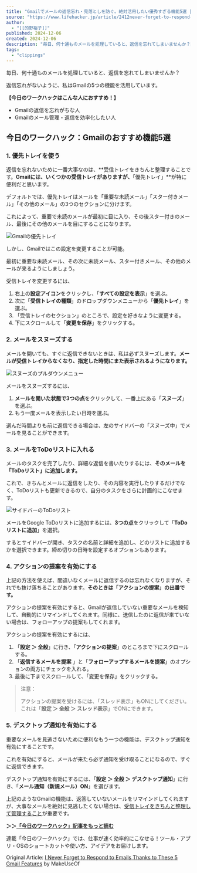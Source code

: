 ```yaml
---
title: "Gmailでメールの返信忘れ・見落としを防ぐ。絶対活用したい優秀すぎる機能5選 | ライフハッカー・ジャパン"
source: "https://www.lifehacker.jp/article/2412never-forget-to-respond-to-emails-with-gmail-features/"
author:
  - "[[的野裕子]]"
published: 2024-12-06
created: 2024-12-06
description: "毎日、何十通ものメールを処理していると、返信を忘れてしまいませんか？返信忘れがないように、私はGmailの5つの機能を活用しています。"
tags:
  - "clippings"
---
```

毎日、何十通ものメールを処理していると、返信を忘れてしまいませんか？

返信忘れがないように、私はGmailの5つの機能を活用しています。

**【今日のワークハックはこんな人におすすめ！】**

- Gmailの返信を忘れがちな人
- Gmailのメール管理・返信を効率化したい人

## 今日のワークハック：Gmailのおすすめ機能5選

### 1\. 優先トレイを使う

返信を忘れないために一番大事なのは、**受信トレイをきちんと整理することです。**Gmailには、いくつかの受信トレイがありますが、**「優先トレイ」**が特に便利だと思います。

デフォルトでは、優先トレイはメールを「重要な未読メール」「スター付きメール」「その他のメール」の3つのセクションに分けます。

これによって、重要で未読のメールが最初に目に入り、その後スター付きのメール、最後にその他のメールを目にすることになります。

![Gmailの優先トレイ](https://media.loom-app.com/loom/2024/12/02/344ba7a6-be01-4c82-aa11-7c2469ad91a1/original.png?w=800)

しかし、Gmailではこの設定を変更することが可能。

最初に重要な未読メール、その次に未読メール、スター付きメール、その他のメールが来るようにしましょう。

受信トレイを変更するには、

1. 右上の**設定アイコン**をクリックし、「**すべての設定を表示**」を選ぶ。
2. 次に「**受信トレイの種類**」のドロップダウンメニューから「**優先トレイ**」を選ぶ。
3. 「受信トレイのセクション」のところで、設定を好きなように変更する。
4. 下にスクロールして「**変更を保存**」をクリックする。

### 2\. メールをスヌーズする

メールを開いても、すぐに返信できないときは、私は必ずスヌーズします。**メールが受信トレイからなくなり、指定した時間にまた表示されるようになります。**

![スヌーズのプルダウンメニュー](https://media.loom-app.com/loom/2024/12/02/5d383b85-b96b-4cba-89b9-f3041d4b1586/original.png?w=800)

メールをスヌーズするには、

1. **メールを開いた状態で3つの点**をクリックして、一番上にある「**スヌーズ**」を選ぶ。
2. もう一度メールを表示したい日時を選ぶ。

選んだ時間よりも前に返信できる場合は、左のサイドバーの「スヌーズ中」でメールを見ることができます。

### 3\. メールをToDoリストに入れる

メールのタスクを完了したり、詳細な返信を書いたりするには、**そのメールを「ToDoリスト」に追加します。**

これで、きちんとメールに返信をしたり、その内容を実行したりするだけでなく、ToDoリストも更新できるので、自分のタスクをさらに計画的にこなせます。

![サイドバーのToDoリスト](https://media.loom-app.com/loom/2024/12/02/453c8452-5c9a-4e7a-be3a-3566418b1c5c/original.png?w=800)

メールをGoogle ToDoリストに追加するには、**3つの点**をクリックして「**ToDoリストに追加**」を選択。

するとサイドバーが開き、タスクの名前と詳細を追加し、どのリストに追加するかを選択できます。締め切りの日時を設定するオプションもあります。

### 4\. アクションの提案を有効にする

上記の方法を使えば、間違いなくメールに返信するのは忘れなくなりますが、それでも抜け落ちることがあります。**そのときは「アクションの提案」の出番です。**

アクションの提案を有効にすると、Gmailが返信していない重要なメールを検知して、自動的にリマインドしてくれます。同様に、送信したのに返信が来ていない場合は、フォローアップの提案もしてくれます。

アクションの提案を有効にするには、

1. 「**設定 ＞ 全般**」に行き、「**アクションの提案**」のところまで下にスクロールする。
2. 「**返信するメールを提案** 」と「**フォローアップするメールを提案**」のオプションの両方にチェックを入れる。
3. 最後に下までスクロールして、「変更を保存」をクリックする。

> 注意：
> 
> アクションの提案を受けるには、「スレッド表示」もONにしてください。これは「**設定 ＞ 全般 ＞ スレッド表示**」でONにできます。

### 5\. デスクトップ通知を有効にする

重要なメールを見逃さないために便利なもう一つの機能は、デスクトップ通知を有効にすることです。

これを有効にすると、メールが来たら必ず通知を受け取ることになるので、すぐに返信できます。

デスクトップ通知を有効にするには、「**設定 ＞ 全般 ＞ デスクトップ通知**」に行き、「**メール通知（新規メール）ON**」を選びます。

上記のようなGmailの機能は、返答していないメールをリマインドしてくれますが、大事なメールを絶対に見逃したくない場合は、[受信トレイをきちんと整理して管理すること](https://www.makeuseof.com/gmail-manage-newsletters/)が重要です。

**＞＞[「今日のワークハック」記事をもっと読む](https://www.lifehacker.jp/regular/work_hacks/)**

連載「今日のワークハック」では、仕事が速く効率的にこなせる！ツール・アプリ・OSのショートカットや使い方、アイデアをお届けします。

Original Article: [I Never Forget to Respond to Emails Thanks to These 5 Gmail Features](https://www.makeuseof.com/never-forget-to-respond-to-emails-with-gmail-features/) by MakeUseOf